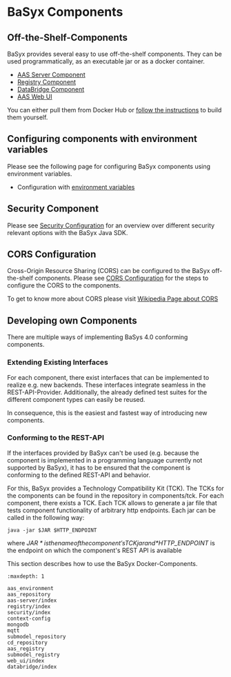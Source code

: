 # BaSyx Components

## Off-the-Shelf-Components
BaSyx provides several easy to use off-the-shelf components. They can be used programmatically, as an executable jar or as a docker container.

* [AAS Server Component](./aas-server/index.md)
* [Registry Component](./registry/index.md)
* [DataBridge Component](./databridge/index.md)
* [AAS Web UI](./web_ui/index.md)

You can either pull them from Docker Hub or [follow the instructions](docker.md) to build them yourself.

## Configuring components with environment variables
Please see the following page for configuring BaSyx components using environment variables.

* Configuration with [environment variables](environment_variables.md)

## Security Component
Please see [Security Configuration](./security/https.md) for an overview over different security relevant options with the BaSyx Java SDK.

## CORS Configuration
Cross-Origin Resource Sharing (CORS) can be configured to the BaSyx off-the-shelf components. Please see [CORS Configuration](context-config.md) for the steps to configure the CORS to the components.

To get to know more about CORS please visit [Wikipedia Page about CORS](https://en.wikipedia.org/wiki/Cross-origin_resource_sharing)

## Developing own Components
There are multiple ways of implementing BaSys 4.0 conforming components.

### Extending Existing Interfaces
For each component, there exist interfaces that can be implemented to realize e.g. new backends. These interfaces integrate seamless in the REST-API-Provider. Additionally, the already defined test suites for the different component types can easily be reused.

In consequence, this is the easiest and fastest way of introducing new components.

### Conforming to the REST-API
If the interfaces provided by BaSyx can't be used (e.g. because the component is implemented in a programming language currently not supported by BaSyx), it has to be ensured that the component is conforming to the defined REST-API and behavior.

For this, BaSyx provides a Technology Compatibility Kit (TCK). The TCKs for the components can be found in the repository in components/tck. For each component, there exists a TCK. Each TCK allows to generate a jar file that tests component functionality of arbitrary http endpoints. Each jar can be called in the following way:

`java -jar $JAR $HTTP_ENDPOINT`

where *$JAR* is the name of the component's TCK jar and *$HTTP_ENDPOINT* is the endpoint on which the component's REST API is available

This section describes how to use the BaSyx Docker-Components.

```{toctree}
:maxdepth: 1

aas_environment
aas_repository
aas-server/index
registry/index
security/index
context-config
mongodb
mqtt
submodel_repository
cd_repository
aas_registry
submodel_registry
web_ui/index
databridge/index
```